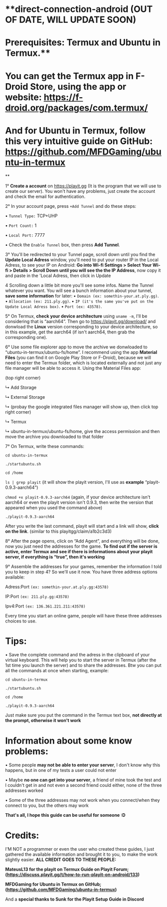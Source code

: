 # **direct-connection-android (OUT OF DATE, WILL UPDATE SOON)

# Prerequisites: Termux and Ubuntu in Termux.**

# You can get the Termux app in F-Droid Store, using the app or website: <https://f-droid.org/packages/com.termux/>

# And for Ubuntu in Termux, follow this very intuitive guide on GitHub: <https://github.com/MFDGaming/ubuntu-in-termux>
**

1° **Create a account** on <https://playit.gg> (It is the program that we will use to create our server). You won't have any problems, just create the account and check the email for authentication.

2° In your account page, press `+Add Tunnel` and do these steps:

 • `Tunnel Type:` TCP+UHP

 • `Port Count:` 1

 • `Local Port:` 7777

 • Check the `Enable Tunnel` box, then press **Add Tunnel**.

3° You'll be redirected to your Tunnel page, scroll down until you find the **Update Local Adress** window, you'll need to put your router IP in the Local Adress, to see your IP on Android: **Go into Wi-fi Settings > Select Your Wi-fi > Details > Scroll Down until you will see the the IP Address**, now copy it and paste in the 'Local Adress, then click in Update

4 Scrolling down a little bit more you'll see some infos. Name the Tunnel whatever you want. You will see a bunch information about your tunnel, **save some information** for later: 
• `Domain (ex: somethin-your.at.ply.gg)`.
• `Allocation (ex: 211.ply.gg)`. 
• `IP (it's the same you've put on the Update Local Adress box)`.
• `Port (ex: 43578)`.

5° On Termux, **check your device architecture** using `uname -m`, I'll be considering that is “aarch64”. Then go to <https://playit.gg/download/> and donwload the **Linux** version corresponding to your device architecture, so in this example,  get the aarch64 (if isn't aarch64, then grab the corresponding one).

6° Use some file explorer app to move the archive we donwloaded to “ubuntu-in-termux/ubuntu-fs/home”. I recommend using the app **Material Files** (you can find it on Google Play Store or F-Droid), because we will need to enter the Termux folder, which is located externally and not just any file manager will be able to access it. Using the Material Files app: 

(top right corner)

↳ Add Storage 

↳ External Storage

↳ (probay the google integrated files manager will show up, then click top right corner)

↳ Termux

↳ ubuntu-in-termux/ubuntu-fs/home, give the access permission and then move the archive you downloaded to that folder 

7° On Termux, write these commands:

`cd ubuntu-in-termux` 

`./startubuntu.sh`

`cd /home`

`ls | grep playit`  (it will show the playit version, I'll use as **example** “playit-0.9.3-aarch64”) 

`chmod +x playit-0.9.3-aarch64` (again, if your device architecture isn't aarch64 or even the playit version isn't 0.9.3, then write the version that appeared when you used the command above)

`./playit-0.9.3-aarch64`

After you write the last command, playit will start and a link will show, **click on the link**. (similar to this playitgg/claim/a1b2c3d3)

8° After the page opens, click on “Add Agent”, and everything will be done, now you just need the addresses for the game. **To find out if the server is active, enter Termux and see if there is informations about your playit server, if everything is “true”, then it's working**

9° Assemble the addresses for your games, remember the information I told you to keep in step 4? So we'll use it now. You have three address options available:

Adress:Port `(ex: somethin-your.at.ply.gg:43578)`

IP:Port `(ex: 211.ply.gg:43578)`

Ipv4:Port `(ex: 136.361.221.211:43578)`

Every time you start an online game, people will have these three addresses choices to use. 

# **Tips:**

• Save the complete command and the adress in the clipboard of your virtual keyboard. This will help you to start the server in Termux (after the 1st time you launch the server) and to share the addresses. Btw you can put all the commands at once when starting, example:

`cd ubuntu-in-termux`

`./startubuntu.sh`

`cd /home`

`./playit-0.9.3-aarch64`

Just make sure you put the command in the Termux text box, **not directly at the prompt, otherwise it won't work**


# **Information about some know problems:**

• Some people **may not be able to enter your server**, I don't know why this happens, but in one of my tests a user could not enter

• Maybe **no one can get into your server**, a friend of mine took the test and I couldn't get in and not even a second friend could either, none of the three addresses worked

• Some of the three addresses may not work when you connect/when they connect to you, but the others may work


**That's all, I hope this guide can be useful for someone :D**

# **Credits:**

I'M NOT a programmer or even the user who created these guides, I just gathered the available information and brought it to you, to make the work slightly easier. **ALL CREDIT GOES TO THESE PEOPLE:**

**MateusL13 for the playit on Termux Guide on Playit Forum; (https://discuss.playit.gg/t/how-to-run-playit-on-android/133)**

**MFDGaming for Ubuntu in Termux on GitHub; (https://github.com/MFDGaming/ubuntu-in-termux)**

And a **special thanks to Sunk for the Playit Setup Guide in Discord** 
